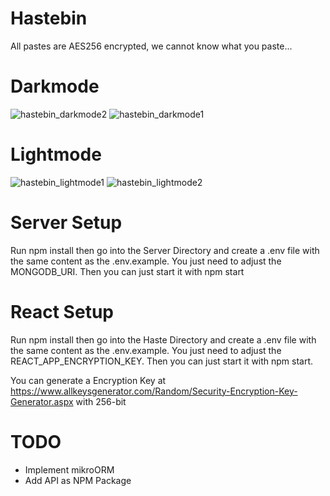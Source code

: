 # Hastebin
All pastes are AES256 encrypted, we cannot know what you paste...

# Darkmode
![hastebin_darkmode2](https://user-images.githubusercontent.com/58522564/111871489-a1eba800-898a-11eb-9147-1d9c1e9e26d4.PNG)
![hastebin_darkmode1](https://user-images.githubusercontent.com/58522564/111871490-a31cd500-898a-11eb-9410-583d10428af2.PNG)

# Lightmode
![hastebin_lightmode1](https://user-images.githubusercontent.com/37121584/111868566-fe46cb80-897a-11eb-8fdb-3e9dcdc59c3a.PNG)
![hastebin_lightmode2](https://user-images.githubusercontent.com/37121584/111868569-fedf6200-897a-11eb-85d0-a3bcc1cb80fd.PNG)

# Server Setup
Run npm install then go into the Server Directory and create a .env file with the same content as the .env.example. You just need to adjust the MONGODB_URI.
Then you can just start it with npm start

# React Setup
Run npm install then go into the Haste Directory and create a .env file with the same content as the .env.example. You just need to adjust the REACT_APP_ENCRYPTION_KEY.
Then you can just start it with npm start.

You can generate a Encryption Key at https://www.allkeysgenerator.com/Random/Security-Encryption-Key-Generator.aspx with 256-bit

# TODO
- Implement mikroORM
- Add API as NPM Package
